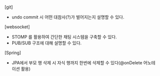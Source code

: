 [git]
- undo commit 시 어떤 대참사(?)가 벌어지는지 설명할 수 있다.

[websocket]
- STOMP 를 활용하여 간단한 채팅 시스템을 구축할 수 있다.
- PUB/SUB 구조에 대해 설명할 수 있다.

[Spring]
- JPA에서 부모 행 삭제 시 자식 행까지 한번에 삭제할 수 있다(@onDelete 어노테이션 활용)

